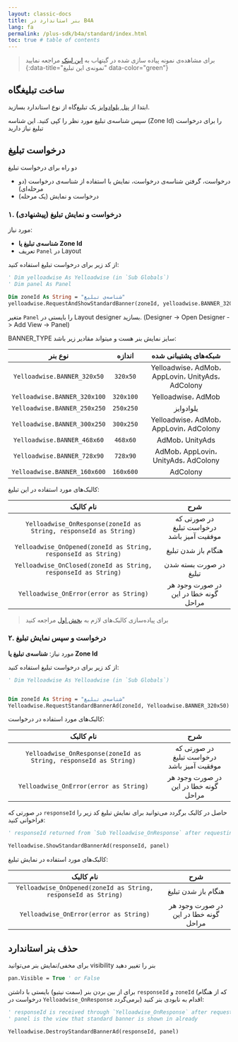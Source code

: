 ```yaml
---
layout: classic-docs
title: بنر استاندارد در B4A
lang: fa
permalink: /plus-sdk/b4a/standard/index.html
toc: true # table of contents
---
```



> برای مشاهد‌ه‌ی نمونه پیاده سازی شده در گیتهاب به [این لینک](https://github.com/irancell.irorg/YelloadwiseSDK-B4ASample/blob/0ed4cf5b1ec275061b20e600a87eae47b29b1c49/irancell.ir.b4a#L188) مراجعه نمایید
{:data-title="نمونه‌ی این تبلیغ" data-color="green"}

## ساخت تبلیغگاه
ابتدا از [پنل یلوادوایز](https://dashboard.irancell.ir/) یک تبلیغ‌گاه از نوع استاندارد بسازید.


سپس شناسه‌ی تبلیغ مورد نظر را کپی کنید. این شناسه
(Zone Id)
را برای درخواست تبلیغ نیاز دارید

## درخواست تبلیغ

دو راه برای درخواست تبلیغ 

- درخواست، گرفتن شناسه‌ی درخواست، نمایش با استفاده از شناسه‌ی درخواست (دو مرحله‌ای)
- درخواست و نمایش (یک مرحله)

### ۱. درخواست و نمایش تبلیغ (پیشنهادی)

مورد نیاز:  
- **شناسه‌ی تبلیغ یا Zone Id**
- تعریف `Panel` در Layout

از کد زیر برای درخواست تبلیغ استفاده کنید:

```vb
' Dim yelloadwise As Yelloadwise (in `Sub Globals`)
' Dim panel As Panel

Dim zoneId As String = "شناسه‌ی تبلیغ"
yelloadwise.RequestAndShowStandardBanner(zoneId, yelloadwise.BANNER_320x50, panel)
```

متغیر `Panel` را بایستی در Layout designer بسازید.
(Designer -> Open Designer -> Add View -> Panel)


BANNER_TYPE سایز نمایش بنر هست و میتواند مقادیر زیر باشد:

|           نوع بنر            |  اندازه   |           شبکه‌های پشتیبانی شده           |
|:----------------------------:|:---------:|:-----------------------------------------:|
| `Yelloadwise.BANNER_320x50`  | `320x50`  | Yelloadwise، AdMob، AppLovin، UnityAds، AdColony |
| `Yelloadwise.BANNER_320x100` | `320x100` |                Yelloadwise، AdMob                |
| `Yelloadwise.BANNER_250x250` | `250x250` |                   یلوادوایز                    |
| `Yelloadwise.BANNER_300x250` | `300x250` |      Yelloadwise، AdMob، AppLovin، AdColony      |
| `Yelloadwise.BANNER_468x60`  | `468x60`  |              AdMob، UnityAds              |
| `Yelloadwise.BANNER_728x90`  | `728x90`  |    AdMob، AppLovin، UnityAds، AdColony    |
| `Yelloadwise.BANNER_160x600` | `160x600` |                 AdColony                  |


کالبک‌های مورد استفاده در این تبلیغ:

|نام کالبک|شرح|
|:--:|:--:|
|`Yelloadwise_OnResponse(zoneId as String, responseId as String)`|در صورتی که درخواست تبلیغ موفقیت آمیز باشد|
|`Yelloadwise_OnOpened(zoneId as String, responseId as String)`|هنگام باز شدن تبلیغ|
|`Yelloadwise_OnClosed(zoneId as String, responseId as String)`|در صورت بسته شدن تبلیغ|
|`Yelloadwise_OnError(error as String)`|در صورت وجود هر گونه خطا در این مراحل|


> برای پیاده‌سازی کالبک‌های لازم به [بخش اول](/plus-sdk/b4a/initialize/index.html) مراجعه کنید


### ۲. درخواست و سپس نمایش تبلیغ

مورد نیاز: **شناسه‌ی تبلیغ یا Zone Id**

از کد زیر برای درخواست تبلیغ استفاده کنید:

```vb
' Dim Yelloadwise As Yelloadwise (in `Sub Globals`)


Dim zoneId As String = "شناسه‌ی تبلیغ"
Yelloadwise.RequestStandardBannerAd(zoneId, Yelloadwise.BANNER_320x50)
```

کالبک‌های مورد استفاده در درخواست:

|نام کالبک|شرح|
|:--:|:--:|
|`Yelloadwise_OnResponse(zoneId as String, responseId as String)`|در صورتی که درخواست تبلیغ موفقیت آمیز باشد|
|`Yelloadwise_OnError(error as String)`|در صورت وجود هر گونه خطا در این مراحل|

در صورتی که `responseId` حاصل در کالبک برگردد می‌توانید برای نمایش تبلیغ کد زیر را فراخوانی کنید:  

```vb
' responseId returned from `Sub Yelloadwise_OnResponse` after requesting the ad

Yelloadwise.ShowStandardBannerAd(responseId, panel)
```


کالبک‌های مورد استفاده در نمایش تبلیغ:

|نام کالبک|شرح|
|:--:|:--:|
|`Yelloadwise_OnOpened(zoneId as String, responseId as String)`|هنگام باز شدن تبلیغ|
|`Yelloadwise_OnError(error as String)`|در صورت وجود هر گونه خطا در این مراحل|



## حذف بنر استاندارد

برای مخفی/نمایش بنر می‌توانید visibility بنر را تغییر دهید

```vb
pan.Visible = True ' or False
```

برای از بین بردن بنر (سمت نیتیو) بایستی با داشتن `responseId` و `zoneId` (که از هنگام درخواست در `Yelloadwise_OnResponse` برمی‌گردد) اقدام به نابودی بنر کنید:

```vb
' responseId is received through `Yelloadwise_OnResponse` after requesting standard banner
' panel is the view that standard banner is shown in already

Yelloadwise.DestroyStandardBannerAd(responseId, panel)
```
